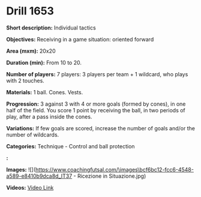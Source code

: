 # Drill 1653

**Short description:**
Individual tactics

**Objectives:**
Receiving in a game situation: oriented forward

**Area (mxm):**
20x20

**Duration (min):**
From 10 to 20.

**Number of players:**
7 players: 3 players per team + 1 wildcard, who plays with 2 touches.

**Materials:**
1 ball. Cones. Vests.

**Progression:**
3 against 3 with 4 or more goals (formed by cones), in one half of the field. You score 1 point by receiving the ball, in two periods of play, after a pass inside the cones.

**Variations:**
If few goals are scored, increase the number of goals and/or the number of wildcards.

**Categories:**
Technique - Control and ball protection

**:**


**Images:**
![](https://www.coachingfutsal.com/\images\bcf6bc12-fcc6-4548-a589-e8410b9dca8d_IT37 - Ricezione in Situazione.jpg)

**Videos:**
[Video Link](https://www.youtube.com/embed/DXeWW2baeWo)

